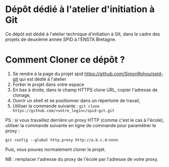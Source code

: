 Dépôt dédié à l'atelier d'initiation à Git
====

Ce dépôt est dédié à l'atelier technique d'initiation à Git, dans le cadre des projets de deuxième année SPID à l'ENSTA Bretagne.


# Comment Cloner ce dépôt ?


1. Se rendre à la page du projet spid https://github.com/SimonRohou/spid-git qui est dédié à l'atelier
2. Forker le projet dans votre espace
2. En bas à droite, dans le champ HTTPS clone URL, copier l'adresse de clonage,
3. Ouvrir un shell et se positionner dans un répertoire de travail,
4. Utiliser la commande suivante : 
``` git clone https://github.com/<votre_login>/spid-git.git ```

PS : si vous travaillez derrière un proxy HTTP (comme c'est le cas à l'école), utiliser la commande suivante en ligne de commande pour paramétrer le proxy :

```git config --global http.proxy http://a.b.c.d:nnnn```

Puis, vous pouvez normalement cloner le projet.

NB : remplacer l'adresse du proxy de l'école par l'adresse de votre proxy.




